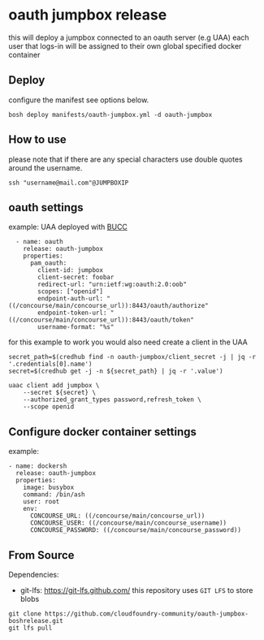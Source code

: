 # oauth jumpbox release
this will deploy a jumpbox connected to an oauth server (e.g UAA)
each user that logs-in will be assigned to their own global specified docker container

## Deploy
configure the manifest see options below.

`bosh deploy manifests/oauth-jumpbox.yml -d oauth-jumpbox`

## How to use
please note that if there are any special characters use double quotes around the username.

`ssh "username@mail.com"@JUMPBOXIP`

## oauth settings
example:
UAA deployed with [BUCC](https://github.com/starkandwayne/bucc)
```
  - name: oauth
    release: oauth-jumpbox
    properties:
      pam_oauth:
        client-id: jumpbox
        client-secret: foobar
        redirect-url: "urn:ietf:wg:oauth:2.0:oob"
        scopes: ["openid"]
        endpoint-auth-url: "((/concourse/main/concourse_url)):8443/oauth/authorize"
        endpoint-token-url: "((/concourse/main/concourse_url)):8443/oauth/token"
        username-format: "%s"
```

for this example to work you would also need create a client in the UAA
```
secret_path=$(credhub find -n oauth-jumpbox/client_secret -j | jq -r '.credentials[0].name')
secret=$(credhub get -j -n ${secret_path} | jq -r '.value')

uaac client add jumpbox \
    --secret ${secret} \
    --authorized_grant_types password,refresh_token \
    --scope openid
```
## Configure docker container settings

example:
```
- name: dockersh
  release: oauth-jumpbox
  properties:
    image: busybox
    command: /bin/ash
    user: root
    env:
      CONCOURSE_URL: ((/concourse/main/concourse_url))
      CONCOURSE_USER: ((/concourse/main/concourse_username))
      CONCOURSE_PASSWORD: ((/concourse/main/concourse_password))
```

## From Source
Dependencies:
- git-lfs: https://git-lfs.github.com/
this repository uses `GIT LFS` to store blobs

```
git clone https://github.com/cloudfoundry-community/oauth-jumpbox-boshrelease.git
git lfs pull
```
